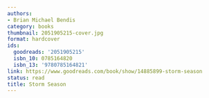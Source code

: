 ```yaml
---
authors:
- Brian Michael Bendis
category: books
thumbnail: 2051905215-cover.jpg
format: hardcover
ids:
  goodreads: '2051905215'
  isbn_10: 0785164820
  isbn_13: '9780785164821'
link: https://www.goodreads.com/book/show/14885899-storm-season
status: read
title: Storm Season
---
```

